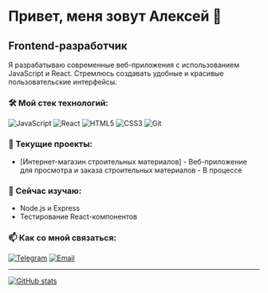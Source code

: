 # Привет, меня зовут Алексей 👋

## Frontend-разработчик

Я разрабатываю современные веб-приложения с использованием JavaScript и React. Стремлюсь создавать удобные и красивые пользовательские интерфейсы.

### 🛠️ Мой стек технологий:

![JavaScript](https://img.shields.io/badge/javascript-%23323330.svg?style=for-the-badge&logo=javascript&logoColor=%23F7DF1E)
![React](https://img.shields.io/badge/react-%2320232a.svg?style=for-the-badge&logo=react&logoColor=%2361DAFB)
![HTML5](https://img.shields.io/badge/html5-%23E34F26.svg?style=for-the-badge&logo=html5&logoColor=white)
![CSS3](https://img.shields.io/badge/css3-%231572B6.svg?style=for-the-badge&logo=css3&logoColor=white)
![Git](https://img.shields.io/badge/git-%23F05033.svg?style=for-the-badge&logo=git&logoColor=white)

### 🔭 Текущие проекты:

- [Интернет-магазин строительных материалов] - Веб-приложение для просмотра и заказа строительных материалов - В процессе

### 🌱 Сейчас изучаю:

- Node.js и Express
- Тестирование React-компонентов


### 📫 Как со мной связаться:

[![Telegram](https://img.shields.io/badge/Telegram-2CA5E0?style=for-the-badge&logo=telegram&logoColor=white)](https://t.me/blackknight80)
[![Email](https://img.shields.io/badge/Email-D14836?style=for-the-badge&logo=gmail&logoColor=white)](mailto:vgcbbvvbv@gmail.com)

---

[![GitHub stats](https://github-readme-stats.vercel.app/api?username=blackknight80&show_icons=true&theme=radical)](https://github.com/anuraghazra/github-readme-stats)
